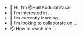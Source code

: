 - 👋 Hi, I’m @HalitAbdullahYasar
- 👀 I’m interested in ...
- 🌱 I’m currently learning ...
- 💞️ I’m looking to collaborate on ...
- 📫 How to reach me ...

<!---
HalitAbdullahYasar/HalitAbdullahYasar is a ✨ special ✨ repository because its `README.md` (this file) appears on your GitHub profile.
You can click the Preview link to take a look at your changes.
--->
